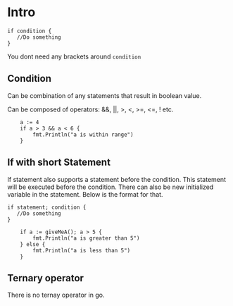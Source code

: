 # Intro
```golang
if condition {
   //Do something
}
```

You dont need any brackets around `condition`

## Condition 
Can be combination of any statements that result in boolean value. 

Can be composed of operators: &&, ||, >, <, >=, <=, ! etc.

```golang
    a := 4
    if a > 3 && a < 6 {
        fmt.Println("a is within range")
    }
```

## If with short Statement

If statement also supports a statement before the condition. This statement will be executed before the condition. There can also be new initialized variable in the statement. Below is the format for that.

```golang
if statement; condition {
   //Do something
}
```

```golang
    if a := giveMeA(); a > 5 {
        fmt.Println("a is greater than 5")
    } else {
        fmt.Println("a is less than 5")
    }

```

## Ternary operator
There is no ternay operator in go.